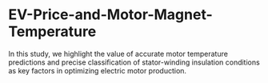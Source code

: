 # EV-Price-and-Motor-Magnet-Temperature
In this study, we highlight the value of accurate motor temperature predictions and precise classification of stator-winding insulation conditions as key factors in optimizing electric motor production.

